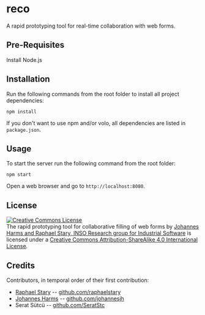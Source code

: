 reco
====

A rapid prototyping tool for real-time collaboration with web forms.


Pre-Requisites
--------------

Install Node.js


Installation
------------

Run the following commands from the root folder to install all project dependencies:

    npm install

If you don't want to use npm and/or volo, all dependencies are listed in `package.json`.


Usage
-----

To start the server run the following command from the root folder:

    npm start

Open a web browser and go to `http://localhost:8080`.




License
-------

<a rel="license" href="http://creativecommons.org/licenses/by-sa/4.0/"><img alt="Creative Commons License" style="border-width:0" src="https://i.creativecommons.org/l/by-sa/4.0/88x31.png" /></a><br /><span xmlns:dct="http://purl.org/dc/terms/" property="dct:title">The rapid prototyping tool for collaborative filling of web forms </span> by <a xmlns:cc="http://creativecommons.org/ns#" href="https://www.inso.tuwien.ac.at/home/" property="cc:attributionName" rel="cc:attributionURL">Johannes Harms and Raphael Stary, INSO Research group for Industrial Software</a> is licensed under a <a rel="license" href="http://creativecommons.org/licenses/by-sa/4.0/">Creative Commons Attribution-ShareAlike 4.0 International License</a>.


Credits
-------

Contributors, in temporal order of their first contribution:

* [Raphael Stary](http://raphaelstary.com/) -- [github.com/raphaelstary](https://github.com/raphaelstary/)
* [Johannes Harms](http://johannesharms.com) -- [github.com/johannesjh](https://github.com/johannesjh/)
* Serat Sütcü -- [github.com/SeratStc](https://github.com/SeratStc/)
